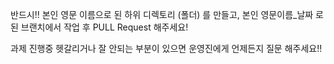 반드시!! 본인 영문 이름으로 된 하위 디렉토리 (폴더) 를 만들고,
본인 영문이름\_날짜 로 된 브랜치에서 작업 후
PULL Request 해주세요!

과제 진행중 헷갈리거나 잘 안되는 부분이 있으면
운영진에게 언제든지 질문 해주세요!!
